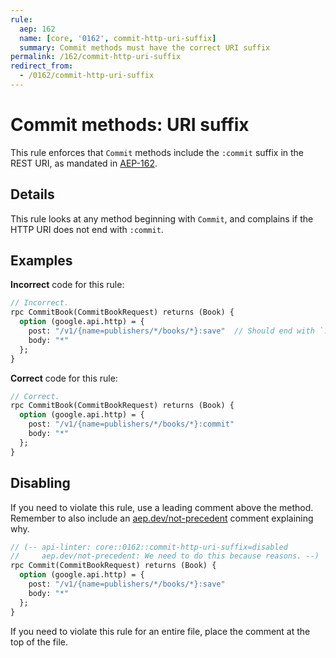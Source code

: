 ```yaml
---
rule:
  aep: 162
  name: [core, '0162', commit-http-uri-suffix]
  summary: Commit methods must have the correct URI suffix
permalink: /162/commit-http-uri-suffix
redirect_from:
  - /0162/commit-http-uri-suffix
---
```


# Commit methods: URI suffix

This rule enforces that `Commit` methods include the `:commit` suffix
in the REST URI, as mandated in [AEP-162][].

## Details

This rule looks at any method beginning with `Commit`, and
complains if the HTTP URI does not end with `:commit`.

## Examples

**Incorrect** code for this rule:

```proto
// Incorrect.
rpc CommitBook(CommitBookRequest) returns (Book) {
  option (google.api.http) = {
    post: "/v1/{name=publishers/*/books/*}:save"  // Should end with `:commit`
    body: "*"
  };
}
```

**Correct** code for this rule:

```proto
// Correct.
rpc CommitBook(CommitBookRequest) returns (Book) {
  option (google.api.http) = {
    post: "/v1/{name=publishers/*/books/*}:commit"
    body: "*"
  };
}
```

## Disabling

If you need to violate this rule, use a leading comment above the method.
Remember to also include an [aep.dev/not-precedent][] comment explaining why.

```proto
// (-- api-linter: core::0162::commit-http-uri-suffix=disabled
//     aep.dev/not-precedent: We need to do this because reasons. --)
rpc Commit(CommitBookRequest) returns (Book) {
  option (google.api.http) = {
    post: "/v1/{name=publishers/*/books/*}:save"
    body: "*"
  };
}
```

If you need to violate this rule for an entire file, place the comment at the
top of the file.

[aep-162]: https://aep.dev/162
[aep.dev/not-precedent]: https://aep.dev/not-precedent
